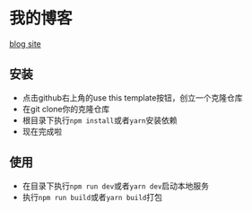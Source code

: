 # 我的博客
[blog site](https://blog.open17.vip/)
## 安装
- 点击github右上角的use this template按钮，创立一个克隆仓库
- 在git clone你的克隆仓库
- 根目录下执行`npm install`或者`yarn`安装依赖
- 现在完成啦
## 使用
- 在目录下执行`npm run dev`或者`yarn dev`启动本地服务
- 执行`npm run build`或者`yarn build`打包
